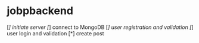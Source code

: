 # jobpbackend

[*] initiate server
[*] connect to MongoDB
[*] user registration and validation
[*] user login and validation
[*] create post
